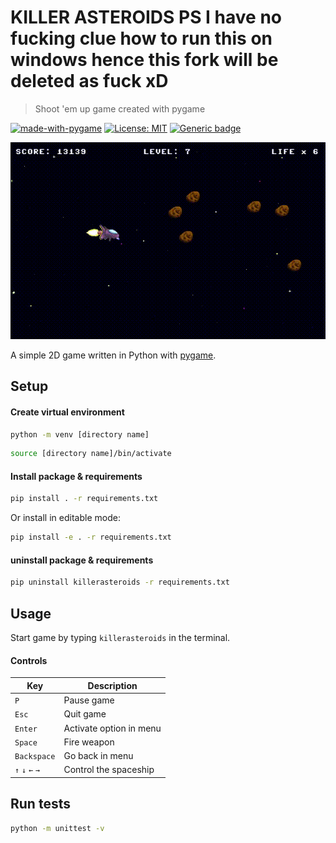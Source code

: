 # KILLER ASTEROIDS PS I have no fucking clue how to run this on windows hence this fork will be deleted as fuck xD

> Shoot 'em up game created with pygame

[![made-with-pygame](https://img.shields.io/badge/Made%20with-Pygame-green.svg)](https://www.pygame.org/)
[![License: MIT](https://img.shields.io/badge/License-MIT-blue.svg)](https://opensource.org/licenses/MIT)
[![Generic badge](https://img.shields.io/badge/code_style-black-black.svg)](https://github.com/psf/black)

![Gameplay GIF](killerasteroids/data/gameplay.gif)

A simple 2D game written in Python with [pygame](https://www.pygame.org/).

## Setup

#### Create virtual environment

```sh
python -m venv [directory name]
```
```sh
source [directory name]/bin/activate
```

#### Install package & requirements

```sh
pip install . -r requirements.txt
```

Or install in editable mode:

```sh
pip install -e . -r requirements.txt
```

#### uninstall package & requirements

```sh
pip uninstall killerasteroids -r requirements.txt
```

## Usage

Start game by typing `killerasteroids` in the terminal.

#### Controls

| Key | Description |
|--|--|
| `P` | Pause game |
| `Esc` | Quit game |
| `Enter` | Activate option in menu |
| `Space` | Fire weapon |
| `Backspace` | Go back in menu |
| `↑` `↓` `←` `→` | Control the spaceship |

## Run tests

```sh
python -m unittest -v
```
